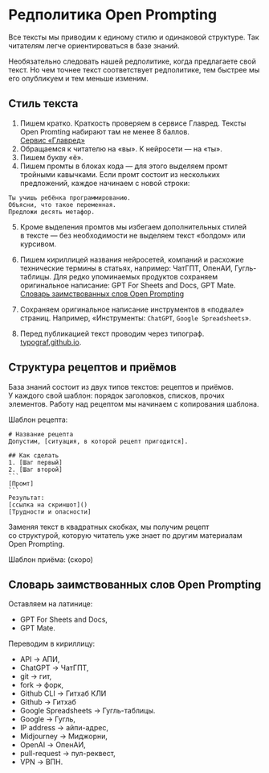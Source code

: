# Редполитика Open Prompting
Все тексты мы приводим к единому стилю и одинаковой структуре. Так читателям легче ориентироваться в базе знаний.

Необязательно следовать нашей редполитике, когда предлагаете свой текст. Но чем точнее текст соответствует редполитике, тем быстрее мы его опубликуем и тем меньше изменим.

## Стиль текста
1. Пишем кратко. Краткость проверяем в сервисе Главред. Тексты Open Promting набирают там не менее 8 баллов.<br>
[Сервис «Главред»](https://glvrd.ru/)
2. Обращаемся к читателю на «вы». К нейросети — на «ты».
4. Пишем букву «ё».
5. Пишем промты в блоках кода — для этого выделяем промт тройными кавычками. Если промт состоит из нескольких предложений, каждое начинаем с новой строки:
```
Ты учишь ребёнка программированию.
Объясни, что такое переменная.
Предложи десять метафор.
```
5. Кроме выделения промтов мы избегаем дополнительных стилей в тексте — без необходимости не выделяем текст «болдом» или курсивом.
6. Пишем кириллицей названия нейросетей, компаний и расхожие технические термины в статьях, например: ЧатГПТ, ОпенАИ, Гугль-таблицы. Для редко упоминаемых продуктов сохраняем оригинальное написание: GPT For Sheets and Docs, GPT Mate.<br>[Словарь заимствованных слов Open Prompting](https://github.com/Open-Prompting/Knowledge-Base/tree/main/content/articles/policy#%D1%81%D0%BB%D0%BE%D0%B2%D0%B0%D1%80%D1%8C-%D0%B7%D0%B0%D0%B8%D0%BC%D1%81%D1%82%D0%B2%D0%BE%D0%B2%D0%B0%D0%BD%D0%BD%D1%8B%D1%85-%D1%81%D0%BB%D0%BE%D0%B2-open-prompting)

7. Сохраняем оригинальное написание инструментов в «подвале» страниц.
Например, «Инструменты: `ChatGPT`, `Google Spreadsheets`».
8. Перед публикацией текст проводим через типограф.<br>
[typograf.github.io](https://typograf.github.io/).

## Структура рецептов и приёмов
База знаний состоит из двух типов текстов: рецептов и приёмов. У каждого свой шаблон: порядок заголовков, списков, прочих элементов. Работу над рецептом мы начинаем с копирования шаблона.

Шаблон рецепта:
````
# Название рецепта
Допустим, [ситуация, в которой рецепт пригодится].

## Как сделать
1. [Шаг первый]
2. [Шаг второй]
```
[Промт]
```
Результат:
[ссылка на скриншот]()
[Трудности и опасности]
````
Заменяя текст в квадратных скобках, мы получим рецепт со структурой, которую читатель уже знает по другим материалам Open Prompting.

Шаблон приёма: (скоро)

## Словарь заимствованных слов Open Prompting

Оставляем на латинице:
* GPT For Sheets and Docs,
* GPT Mate.

Переводим в кириллицу:
* API → АПИ,
* ChatGPT → ЧатГПТ,
* git → гит,
* fork → форк,
* Github CLI → Гитхаб КЛИ
* Github → Гитхаб
* Google Spreadsheets → Гугль-таблицы.
* Google → Гугль,
* IP address → айпи-адрес,
* Midjourney → Миджорни,
* OpenAI → ОпенАИ,
* pull-request → пул-реквест,
* VPN → ВПН.

